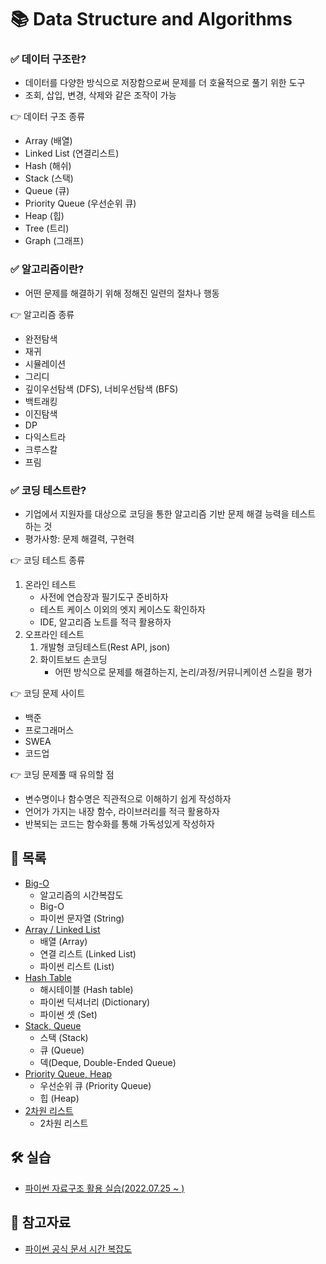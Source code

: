 # 📚 Data Structure and Algorithms

### ✅ 데이터 구조란?

- 데이터를 다양한 방식으로 저장함으로써 문제를 더 호율적으로 풀기 위한 도구
- 조회, 삽입, 변경, 삭제와 같은 조작이 가능

👉 데이터 구조 종류
- Array (배열)
- Linked List (연결리스트)
- Hash (해쉬)
- Stack (스택)
- Queue (큐)
- Priority Queue (우선순위 큐)
- Heap (힙)
- Tree (트리)
- Graph (그래프)


### ✅ 알고리즘이란?

- 어떤 문제를 해결하기 위해 정해진 일련의 절차나 행동

👉 알고리즘 종류
- 완전탐색
- 재귀
- 시뮬레이션
- 그리디
- 깊이우선탐색 (DFS), 너비우선탐색 (BFS)
- 백트래킹
- 이진탐색
- DP
- 다익스트라
- 크루스칼
- 프림


### ✅ 코딩 테스트란?

- 기업에서 지원자를 대상으로 코딩을 통한 알고리즘 기반 문제 해결 능력을 테스트 하는 것
- 평가사항: 문제 해결력, 구현력

👉 코딩 테스트 종류
1. 온라인 테스트
     - 사전에 연습장과 필기도구 준비하자
     - 테스트 케이스 이외의 엣지 케이스도 확인하자
     - IDE, 알고리즘 노트를 적극 활용하자
2. 오프라인 테스트
   1. 개발형 코딩테스트(Rest API, json)
   2. 화이트보드 손코딩
        - 어떤 방식으로 문제를 해결하는지, 논리/과정/커뮤니케이션 스킬을 평가

👉 코딩 문제 사이트
- 백준
- 프로그래머스
- SWEA
- 코드업

👉 코딩 문제풀 때 유의할 점
- 변수명이나 함수명은 직관적으로 이해하기 쉽게 작성하자
- 언어가 가지는 내장 함수, 라이브러리를 적극 활용하자
- 반복되는 코드는 함수화를 통해 가독성있게 작성하자



## 📃 목록
- [Big-O](https://github.com/hyejinny97/TIL/blob/master/Algorithm/Big_O.md)
  - 알고리즘의 시간복잡도
  - Big-O
  - 파이썬 문자열 (String)
- [Array / Linked List](https://github.com/hyejinny97/TIL/blob/master/Algorithm/array_linkedList.md)
  - 배열 (Array)
  - 연결 리스트 (Linked List)
  - 파이썬 리스트 (List)
- [Hash Table](https://github.com/hyejinny97/TIL/blob/master/Algorithm/hash_table.md)
  - 해시테이블 (Hash table)
  - 파이썬 딕셔너리 (Dictionary)
  - 파이썬 셋 (Set)
- [Stack, Queue](https://github.com/hyejinny97/TIL/blob/master/Algorithm/stack_queue.md)
  - 스택 (Stack)
  - 큐 (Queue)
  - 덱(Deque, Double-Ended Queue)
- [Priority Queue, Heap](https://github.com/hyejinny97/TIL/blob/master/Algorithm/priorityQ_heap.md)
  - 우선순위 큐 (Priority Queue)
  - 힙 (Heap)
- [2차원 리스트](https://github.com/hyejinny97/TIL/blob/master/Algorithm/2Dlist.md)
  - 2차원 리스트


## 🛠 실습
- [파이썬 자료구조 활용 실습(2022.07.25 ~ )](https://github.com/hyejinny97/01-ALGORITHM)




## 🔎 참고자료
- [파이썬 공식 문서 시간 복잡도](https://wiki.python.org/moin/TimeComplexity)
